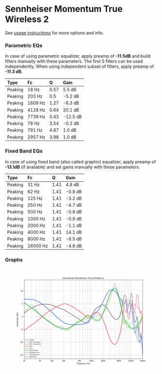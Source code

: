 # Sennheiser Momentum True Wireless 2
See [usage instructions](https://github.com/jaakkopasanen/AutoEq#usage) for more options and info.

### Parametric EQs
In case of using parametric equalizer, apply preamp of **-11.5dB** and build filters manually
with these parameters. The first 5 filters can be used independently.
When using independent subset of filters, apply preamp of **-11.3 dB**.

| Type    | Fc      |    Q | Gain     |
|:--------|:--------|:-----|:---------|
| Peaking | 18 Hz   | 0.57 | 5.5 dB   |
| Peaking | 203 Hz  | 0.5  | -5.2 dB  |
| Peaking | 1609 Hz | 1.27 | -6.3 dB  |
| Peaking | 4128 Hz | 0.64 | 20.1 dB  |
| Peaking | 7739 Hz | 0.43 | -12.5 dB |
| Peaking | 78 Hz   | 3.54 | -0.2 dB  |
| Peaking | 791 Hz  | 4.87 | 1.0 dB   |
| Peaking | 2957 Hz | 3.98 | 1.0 dB   |

### Fixed Band EQs
In case of using fixed band (also called graphic) equalizer, apply preamp of **-13.1dB**
(if available) and set gains manually with these parameters.

| Type    | Fc       |    Q | Gain    |
|:--------|:---------|:-----|:--------|
| Peaking | 31 Hz    | 1.41 | 4.8 dB  |
| Peaking | 62 Hz    | 1.41 | -0.8 dB |
| Peaking | 125 Hz   | 1.41 | -3.2 dB |
| Peaking | 250 Hz   | 1.41 | -4.7 dB |
| Peaking | 500 Hz   | 1.41 | -0.8 dB |
| Peaking | 1000 Hz  | 1.41 | -0.8 dB |
| Peaking | 2000 Hz  | 1.41 | -1.1 dB |
| Peaking | 4000 Hz  | 1.41 | 14.1 dB |
| Peaking | 8000 Hz  | 1.41 | -6.5 dB |
| Peaking | 16000 Hz | 1.41 | -4.6 dB |

### Graphs
![](./Sennheiser%20Momentum%20True%20Wireless%202.png)